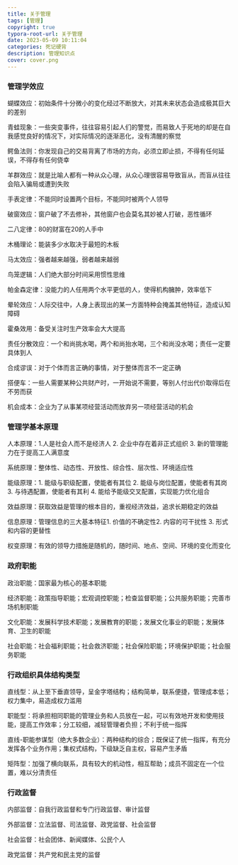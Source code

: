 ```yaml
---
title: 关于管理
tags: [管理]
copyright: true
typora-root-url: 关于管理
date: 2023-05-09 10:11:04
categories: 死记硬背
description: 管理知识点
cover: cover.png
---
```


  

### 管理学效应

蝴蝶效应：初始条件十分微小的变化经过不断放大，对其未来状态会造成极其巨大的差别

青蛙现象：一些突变事件，往往容易引起人们的警觉，而易致人于死地的却是在自我感觉良好的情况下，对实际情况的逐渐恶化，没有清醒的察觉

鳄鱼法则：你发现自己的交易背离了市场的方向，必须立即止损，不得有任何延误，不得存有任何侥幸

羊群效应：就是比喻人都有一种从众心理，从众心理很容易导致盲从，而盲从往往会陷入骗局或遭到失败

手表定律：不能同时设置两个目标，不能同时被两个人领导

破窗效应：窗户破了不去修补，其他窗户也会莫名其妙被人打破，恶性循环

二八定律：80的财富在20的人手中

木桶理论：能装多少水取决于最短的木板

马太效应：强者越来越强，弱者越来越弱

鸟笼逻辑：人们绝大部分时间采用惯性思维

帕金森定律：没能力的人任用两个水平更低的人，使得机构臃肿，效率低下

晕轮效应：人际交往中，人身上表现出的某一方面特种会掩盖其他特征，造成认知障碍

霍桑效用：备受关注时生产效率会大大提高

责任分散效应：一个和尚挑水喝，两个和尚抬水喝，三个和尚没水喝；责任一定要具体到人

合成谬误：对于个体而言正确的事情，对于整体而言不一定正确

搭便车：一些人需要某种公共财产时，一开始说不需要，等别人付出代价取得后在不劳而获

机会成本：企业为了从事某项经营活动而放弃另一项经营活动的机会

### 管理学基本原理

人本原理：1.人是社会人而不是经济人 2. 企业中存在着非正式组织 3. 新的管理能力在于提高工人满意度

系统原理：整体性、动态性、开放性、综合性、层次性、环境适应性

能级原理：1. 能级与职级配置，使能者有其位 2. 能级与岗位配置，使能者有其岗 3. 与待遇配置，使能者有其利 4. 能给予能级交叉配置，实现能力优化组合

效益原理：获取效益是管理的根本目的，重视经济效益，追求长期稳定的效益

信息原理：管理信息的三大基本特征1. 价值的不确定性2. 内容的可干扰性 3. 形式和内容的更替性

权变原理：有效的领导力措施是随机的，随时间、地点、空间、环境的变化而变化

### 政府职能

政治职能：国家最为核心的基本职能

经济职能：政策指导职能；宏观调控职能；检查监督职能；公共服务职能；完善市场机制职能

文化职能：发展科学技术职能；发展教育的职能；发展文化事业的职能；发展体育、卫生的职能

社会职能：社会福利职能；社会救济职能；社会保险职能；环境保护职能；社会服务职能

### 行政组织具体结构类型

直线型：从上至下垂直领导，呈金字塔结构；结构简单，联系便捷，管理成本低；权力集中，易造成权力滥用

职能型：将承担相同职能的管理业务和人员放在一起，可以有效地开发和使用技能，提高工作效率；分工较细，减轻管理者负担；不利于统一指挥

直线-职能参谋型（绝大多数企业）：两种结构的综合；既保证了统一指挥，有充分发挥各个业务作用；集权式结构，下级缺乏自主权，容易产生矛盾

矩阵型：加强了横向联系，具有较大的机动性，相互帮助；成员不固定在一个位置，难以分清责任

### 行政监督

内部监督：自我行政监督和专门行政监督、审计监督

外部监督：立法监督、司法监督、政党监督、社会监督

社会监督：社会团体、新闻媒体、公民个人

政党监督：共产党和民主党的监督
